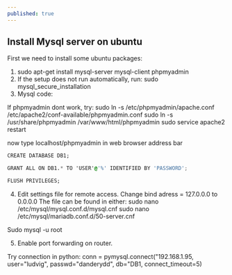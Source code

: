 ```yaml
---
published: true
---
```

## Install Mysql server on ubuntu

First we need to install some ubuntu packages:

1. sudo apt-get install mysql-server mysql-client phpmyadmin
2. If the setup does not run automatically, run: sudo mysql_secure_installation
3. Mysql code:

If phpmyadmin dont work, try:
sudo ln -s /etc/phpmyadmin/apache.conf /etc/apache2/conf-available/phpmyadmin.conf
sudo ln -s /usr/share/phpmyadmin /var/www/html/phpmyadmin
sudo service apache2 restart

now type  localhost/phpmyadmin in web browser address bar

```css 
CREATE DATABASE DB1;

GRANT ALL ON DB1.* TO 'USER'@'%' IDENTIFIED BY 'PASSWORD';

FLUSH PRIVILEGES;
```

4. Edit settings file for remote access. Change bind adress = 127.0.0.0 to 0.0.0.0
The file can be found in either:
sudo nano /etc/mysql/mysql.conf.d/mysql.cnf
sudo nano /etc/mysql/mariadb.conf.d/50-server.cnf

Sudo mysql -u root

5. Enable port forwarding on router.

Try connection in python:
conn = pymysql.connect("192.168.1.95, user="ludvig", passwd="danderydd", db="DB1, connect_timeout=5)

